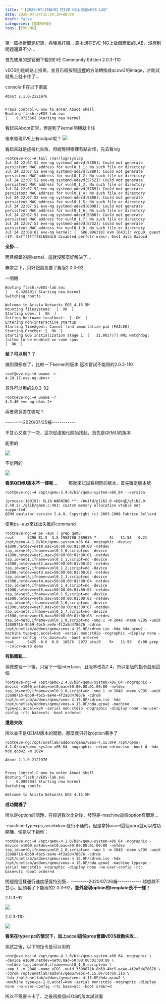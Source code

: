 ```yaml
---
title: "【2020/07/25解決】在EVE-NG上部屬vEOS LAB"
date: 2020-07-24T15:54:30+08:00
draft: false
categories: [問題紀錄]
tags: [EVE-NG]
---
```


第一篇挫折問題紀錄，各種鬼打牆…
原本想在EVE-NG上做個簡單的LAB，沒想到問題還真不少…
<!--more-->
首先使用的是官網下載的EVE Community Edition 2.0.3-110
  
vEOS則是網路上撿來，並且已經按照[這裡](https://www.eve-ng.net/index.php/documentation/howtos/howto-add-arista-veos/)的方法轉換成qcow2的image，才剛試就馬上就卡住了…
  
console卡在以下畫面
```
Aboot 2.1.0-2121970


Press Control-C now to enter Aboot shell
Booting flash:/vEOS-lab.swi
[    9.072566] Starting new kernel
```
  
看起來Aboot正常，但是到了kernel開機就卡住
  
後來發現EVE上有output呢？
![](1.png)
  
看起來就是虛擬化失敗，但總覺得哪裡有點古怪，先去看log
```
root@eve-ng:~# tail /var/log/syslog 
Jul 24 22:07:52 eve-ng systemd-udevd[5789]: Could not generate persistent MAC address for vunl0_1_1: No such file or directory
Jul 24 22:07:52 eve-ng systemd-udevd[5880]: Could not generate persistent MAC address for vunl0_1_2: No such file or directory
Jul 24 22:07:52 eve-ng systemd-udevd[5752]: Could not generate persistent MAC address for vunl0_1_3: No such file or directory
Jul 24 22:07:52 eve-ng systemd-udevd[5789]: Could not generate persistent MAC address for vunl0_1_4: No such file or directory
Jul 24 22:07:52 eve-ng systemd-udevd[5888]: Could not generate persistent MAC address for vunl0_1_5: No such file or directory
Jul 24 22:07:52 eve-ng systemd-udevd[6098]: Could not generate persistent MAC address for vunl0_1_6: No such file or directory
Jul 24 22:07:52 eve-ng systemd-udevd[5880]: Could not generate persistent MAC address for vunl0_1_7: No such file or directory
Jul 24 22:07:52 eve-ng systemd-udevd[5752]: Could not generate persistent MAC address for vunl0_1_8: No such file or directory
Jul 24 22:08:02 eve-ng kernel: [  686.996310] kvm [6431]: vcpu0, guest rIP: 0xffffffff81686dc8 disabled perfctr wrmsr: 0xc1 data 0xabcd
```
  
**全掛…**
  
而且報錯的是kernel，這就沒那麼好解決了…
  
無奈之下，只好跟朋友要了舊版2.0.3-92
  
一開機
```
Booting flash:/vEOS-lab.swi
[    6.428401] Starting new kernel
Switching rootfs

Welcome to Arista Networks EOS 4.15.5M
Mounting filesystems:  [  OK  ]
Starting udev: [  OK  ]
Setting hostname localhost:  [  OK  ]
Entering non-interactive startup
Starting TimeAgent: Cannot find immortalize pid [FAILED]
Starting ProcMgr: [  OK  ]
Starting EOS initialization stage 1: [   11.005777] NMI watchdog: failed to be enabled on some cpus
[  OK  ]
```
**蛤？可以用？？**
  
搞到頭都疼了，比較一下kernel的版本
這次嘗試不能用的2.0.3-110
```
root@eve-ng:~# uname -r
4.20.17-eve-ng-ukms+
```

意外可以用的2.0.3-92
```
root@eve-ng:~# uname -r
4.9.40-eve-ng-ukms-2+
```
兩者究竟差在哪呢？

  
---------2020/07/25補------------
  
不甘心又查了一次，這次從虛擬化開始找起，首先是QEMU的版本
  
能用的
  
![](old.PNG)
  
不能用的
  
![](new.PNG)
  
**看來QEMU版本不一樣呢…**
　　
那就來試試看相同的版本，首先確定版本號

```
root@eve-ng:~# /opt/qemu-2.4.0/bin/qemu-system-x86_64 --version

(process:18019): GLib-WARNING **: /build/glib2.0-xkQkqE/glib2.0-2.48.2/./glib/gmem.c:483: custom memory allocation vtable not supported
QEMU emulator version 2.4.0, Copyright (c) 2003-2008 Fabrice Bellard
```
使用ps -aux來找出失敗的command
```
root@eve-ng:~# ps -aux | grep qemu
root      5296 81.5  3.5 2958708 289036 ?      Sl   11:58   0:21 /opt/qemu-4.1.0/bin/qemu-system-x86_64 -nographic -device e1000,netdev=net0,mac=50:00:00:01:00:00 -netdev tap,id=net0,ifname=vunl0_1_0,script=no -device e1000,netdev=net1,mac=50:00:00:01:00:01 -netdev tap,id=net1,ifname=vunl0_1_1,script=no -device e1000,netdev=net2,mac=50:00:00:01:00:02 -netdev tap,id=net2,ifname=vunl0_1_2,script=no -device e1000,netdev=net3,mac=50:00:00:01:00:03 -netdev tap,id=net3,ifname=vunl0_1_3,script=no -device e1000,netdev=net4,mac=50:00:00:01:00:04 -netdev tap,id=net4,ifname=vunl0_1_4,script=no -device e1000,netdev=net5,mac=50:00:00:01:00:05 -netdev tap,id=net5,ifname=vunl0_1_5,script=no -device e1000,netdev=net6,mac=50:00:00:01:00:06 -netdev tap,id=net6,ifname=vunl0_1_6,script=no -device e1000,netdev=net7,mac=50:00:00:01:00:07 -netdev tap,id=net7,ifname=vunl0_1_7,script=no -device e1000,netdev=net8,mac=50:00:00:01:00:08 -netdev tap,id=net8,ifname=vunl0_1_8,script=no -smp 1 -m 2048 -name vEOS -uuid 3308871b-8b59-4bc5-ae4e-4f2a5d478676 -cdrom /opt/unetlab/addons/qemu/veos-4.15.0F/cdrom.iso -hda hda.qcow2 -machine type=pc,accel=kvm -serial mon:stdio -nographic -display none -no-user-config -rtc base=utc -boot order=d
root      5425  0.0  0.0  16576  2072 pts/0    R+   11:59   0:00 grep --color=auto qemu
```
**有點雜亂…**
  

稍微整理一下後，只留下一個interface，且版本改為2.4，所以定版的指令就用這個
```
root@eve-ng:~# /opt/qemu-2.4.0/bin/qemu-system-x86_64 -nographic -device e1000,netdev=net0,mac=50:00:00:01:00:00 -netdev tap,id=net0,ifname=vunl0_1_0,script=no -smp 1 -m 2048 -name vEOS -uuid 3308871b-8b59-4bc5-ae4e-4f2a5d478676 -cdrom /opt/unetlab/addons/qemu/veos-4.15.0F/cdrom.iso -hda /opt/unetlab/addons/qemu/veos-4.15.0F/hda.qcow2 -machine type=pc,accel=kvm -serial mon:stdio -nographic -display none -no-user-config -rtc base=utc -boot order=d
```
**還是失敗**
  
所以並不是QEMU版本的問題，那麼就只好從option著手了
```
root@eve-ng:/opt/unetlab/addons/qemu/veos-4.15.0F# /opt/qemu-4.1.0/bin/qemu-system-x86_64 -nographic -cdrom cdrom.iso -boot d -hda hda.qcow2 -m 1024
```
```
Aboot 2.1.0-2121970


Press Control-C now to enter Aboot shell
Booting flash:/vEOS-lab.swi
[    6.089384] Starting new kernel
Switching rootfs

Welcome to Arista Networks EOS 4.15.5M
```
**成功開機了**
  
所以是option的問題，在經過數次比對後，發現是-machine這個option有問題…
  
-machine type=pc,accel=kvm是行不通的，但是拿掉accel這個porp就可以成功開機，像是以下範例：
```
root@eve-ng:~# /opt/qemu-4.1.0/bin/qemu-system-x86_64 -nographic -device e1000,netdev=net0,mac=50:00:00:01:00:00 -netdev tap,id=net0,ifname=vunl0_1_0,script=no -smp 1 -m 2048 -name vEOS -uuid 3308871b-8b59-4bc5-ae4e-4f2a5d478676 -cdrom /opt/unetlab/addons/qemu/veos-4.15.0F/cdrom.iso -hda /opt/unetlab/addons/qemu/veos-4.15.0F/hda.qcow2 -machine type=pc -serial mon:stdio -nographic -display none -no-user-config -rtc base=utc -boot order=d
```
問題是這樣運行速度感覺特別慢…
---------2020/07/26補------------
越想越不甘心，回頭看了下能用的2.0.3-92，**意外發現option的template長不一樣！**
  
2.0.3-92
  
![](old1.PNG)
  
2.0.3-110
  
![](new1.PNG)
  
**看來在type=pc的情況下，加上accel這個prop會讓vEOS啟動失敗…**
  
測試之後，以下的指令是可以用的
```
root@eve-ng:~# /opt/qemu-4.1.0/bin/qemu-system-x86_64 -nographic \
-device e1000,netdev=net0,mac=50:00:00:01:00:00 \
-netdev tap,id=net0,ifname=vunl0_1_0,script=no \
-smp 1 -m 2048 -name vEOS -uuid 3308871b-8b59-4bc5-ae4e-4f2a5d478676 \
-cdrom /opt/unetlab/addons/qemu/veos-4.15.0F/cdrom.iso \
-hda /opt/unetlab/addons/qemu/veos-4.15.0F/hda.qcow2 \
-machine type=pc-1.0,accel=kvm -serial mon:stdio -nographic -display none -no-user-config -rtc base=utc -boot order=d
```
所以不需要卡卡了，之後再換個vEOS的版本試試看